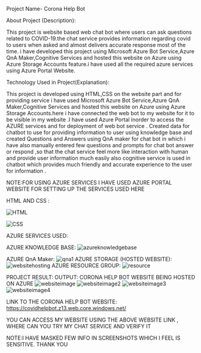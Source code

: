 Project Name- Corona Help Bot

About Project (Description):

This project is website based web chat bot where users can ask questions related to COVID-19.the chat service provides information regarding covid to users when asked and almost delivers accurate response most of the time.
i have developed this project using Microsoft Azure Bot Service,Azure QnA Maker,Cognitive Services and hosted this website on Azure using Azure Storage Accounts feature.i have used all the required azure services using Azure Portal
Website.

Technology Used in Project(Explanation):

This project is developed using HTML,CSS on the website part and for providing service i have used  Microsoft Azure Bot Service,Azure QnA Maker,Cognitive Services and hosted this website on Azure using Azure Storage Accounts.here i have connected the web bot to my website  for it to be visible in my website .I have used Azure Portal inorder to access the AZURE services and for deployment of web bot service . Created data for chatbot to use for providing information to user using knowledge base and created Questions and Answers using QnA maker for chat bot in which i have also manually entered few questions and prompts for chat bot answer or respond ,so that the chat service feel more like interaction with human and provide user information much easily also cognitive service is used in chatbot which provides much friendly   and accurate experience to the user for information .


NOTE:FOR USING AZURE SERVICES I HAVE USED AZURE PORTAL WEBSITE FOR SETTING UP THE SERVICES USED HERE


HTML AND CSS :

![HTML](https://user-images.githubusercontent.com/73836674/163587614-42a87299-ff8a-4fc6-b07b-60ecd9409f49.png)

![CSS](https://user-images.githubusercontent.com/73836674/163587703-e3d04ade-5529-4812-9112-b5eb091aabf2.png)

AZURE SERVICES USED:

AZURE KNOWLEDGE BASE:
![azureknowledgebase](https://user-images.githubusercontent.com/73836674/163589963-84f6a707-c868-4166-94f7-7e2122bf5f67.png)


AZURE QnA Maker:
![qna1](https://user-images.githubusercontent.com/73836674/163587785-fffcb756-5db5-4e6a-9c12-bd64362ffa18.png)
AZURE STORAGE (HOSTED WEBSITE):
![websitehosting](https://user-images.githubusercontent.com/73836674/163587903-429e6bc1-f603-4b27-ac73-3bdece193a14.png)
AZURE RESOURCE GROUP:
![resource](https://user-images.githubusercontent.com/73836674/163588030-85abfb9b-28b7-461d-bece-7d5f92e5dcd9.png)

PROJECT RESULT:
OUTPUT: CORONA HELP BOT WEBSITE BEING HOSTED ON AZURE 
![websiteimage](https://user-images.githubusercontent.com/73836674/163588130-bf7eeacb-edc6-455e-832b-49e069cc0bf8.png)
![websiteimage2](https://user-images.githubusercontent.com/73836674/163601612-63933263-7db2-4fcf-a964-d4ba7f1971e3.png)
![websiteimage3](https://user-images.githubusercontent.com/73836674/163601632-b13f3306-4dce-4ab8-a117-a136e301e010.png)
![websiteimage4](https://user-images.githubusercontent.com/73836674/163601640-bd6ee0c9-33dd-439b-a26f-a199a70ac8e9.png)


LINK TO THE CORONA HELP BOT WEBSITE:
https://covidhelpbot.z13.web.core.windows.net/

YOU CAN ACCESS MY WEBSITE USING THE ABOVE WEBSITE LINK , WHERE  CAN YOU TRY MY CHAT SERVICE AND VERIFY IT

NOTE:I HAVE MASKED FEW INFO IN SCREENSHOTS WHICH I FEEL IS SENSITIVE. THANK YOU

